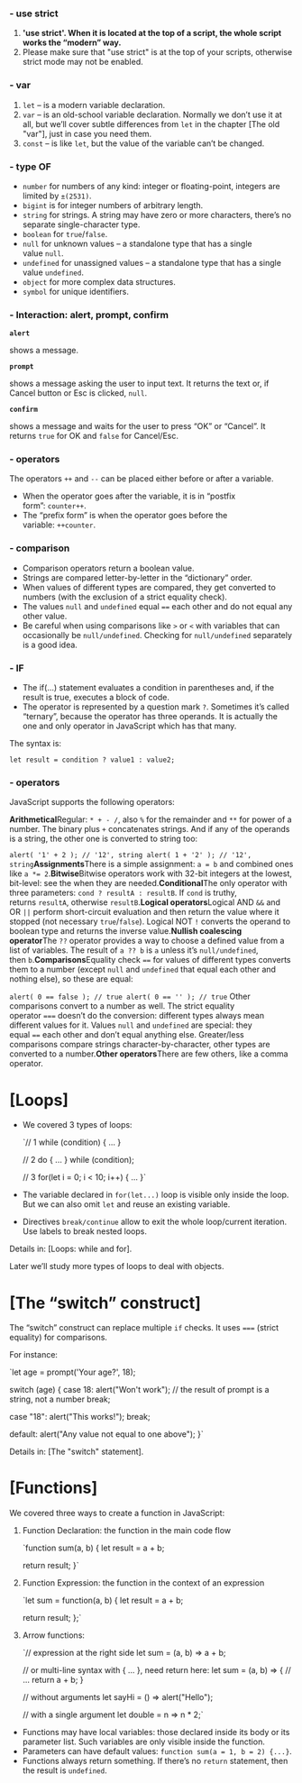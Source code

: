 ### - use strict

1. **'use strict'. When it is located at the top of a script, the whole script works the “modern” way.**
2. Please make sure that "use strict" is at the top of your scripts, otherwise strict mode may not be enabled.

### - var

1. `let` – is a modern variable declaration.
2. `var` – is an old-school variable declaration. Normally we don’t use it at all, but we’ll cover subtle differences from `let` in the chapter [The old "var"], just in case you need them.
3. `const` – is like `let`, but the value of the variable can’t be changed.

### - type OF

- `number` for numbers of any kind: integer or floating-point, integers are limited by `±(2531)`.
- `bigint` is for integer numbers of arbitrary length.
- `string` for strings. A string may have zero or more characters, there’s no separate single-character type.
- `boolean` for `true`/`false`.
- `null` for unknown values – a standalone type that has a single value `null`.
- `undefined` for unassigned values – a standalone type that has a single value `undefined`.
- `object` for more complex data structures.
- `symbol` for unique identifiers.

### - Interaction: alert, prompt, confirm

**`alert`**

shows a message.

**`prompt`**

shows a message asking the user to input text. It returns the text or, if Cancel button or Esc is clicked, `null`.

**`confirm`**

shows a message and waits for the user to press “OK” or “Cancel”. It returns `true` for OK and `false` for Cancel/Esc.

### - operators

The operators `++` and `--` can be placed either before or after a variable.

- When the operator goes after the variable, it is in “postfix form”: `counter++`.
- The “prefix form” is when the operator goes before the variable: `++counter`.

### - comparison

- Comparison operators return a boolean value.
- Strings are compared letter-by-letter in the “dictionary” order.
- When values of different types are compared, they get converted to numbers (with the exclusion of a strict equality check).
- The values `null` and `undefined` equal `==` each other and do not equal any other value.
- Be careful when using comparisons like `>` or `<` with variables that can occasionally be `null/undefined`. Checking for `null/undefined` separately is a good idea.

### - IF

- The if(...) statement evaluates a condition in parentheses and, if the result is true, executes a block of code.
- The operator is represented by a question mark `?`. Sometimes it’s called “ternary”, because the operator has three operands. It is actually the one and only operator in JavaScript which has that many.

The syntax is:

`let result = condition ? value1 : value2;`

### - operators

JavaScript supports the following operators:

**Arithmetical**Regular: `* + - /`, also `%` for the remainder and `**` for power of a number.
The binary plus `+` concatenates strings. And if any of the operands is a string, the other one is converted to string too:

`alert( '1' + 2 ); // '12', string alert( 1 + '2' ); // '12', string`**Assignments**There is a simple assignment: `a = b` and combined ones like `a *= 2`.**Bitwise**Bitwise operators work with 32-bit integers at the lowest, bit-level: see the when they are needed.**Conditional**The only operator with three parameters: `cond ? resultA : resultB`. If `cond` is truthy, returns `resultA`, otherwise `resultB`.**Logical operators**Logical AND `&&` and OR `||` perform short-circuit evaluation and then return the value where it stopped (not necessary `true`/`false`). Logical NOT `!` converts the operand to boolean type and returns the inverse value.**Nullish coalescing operator**The `??` operator provides a way to choose a defined value from a list of variables. The result of `a ?? b` is `a` unless it’s `null/undefined`, then `b`.**Comparisons**Equality check `==` for values of different types converts them to a number (except `null` and `undefined` that equal each other and nothing else), so these are equal:

`alert( 0 == false ); // true alert( 0 == '' ); // true`
Other comparisons convert to a number as well.
The strict equality operator `===` doesn’t do the conversion: different types always mean different values for it.
Values `null` and `undefined` are special: they equal `==` each other and don’t equal anything else.
Greater/less comparisons compare strings character-by-character, other types are converted to a number.**Other operators**There are few others, like a comma operator.

# [Loops]

- We covered 3 types of loops:

  `// 1
  while (condition) {
  ...
  }

  // 2
  do {
  ...
  } while (condition);

  // 3
  for(let i = 0; i < 10; i++) {
  ...
  }`

- The variable declared in `for(let...)` loop is visible only inside the loop. But we can also omit `let` and reuse an existing variable.
- Directives `break/continue` allow to exit the whole loop/current iteration. Use labels to break nested loops.

Details in: [Loops: while and for].

Later we’ll study more types of loops to deal with objects.

# [The “switch” construct]

The “switch” construct can replace multiple `if` checks. It uses `===` (strict equality) for comparisons.

For instance:

`let age = prompt('Your age?', 18);

switch (age) {
case 18:
alert("Won't work"); // the result of prompt is a string, not a number
break;

case "18":
alert("This works!");
break;

default:
alert("Any value not equal to one above");
}`

Details in: [The "switch" statement].

# [Functions]

We covered three ways to create a function in JavaScript:

1. Function Declaration: the function in the main code flow

   `function sum(a, b) {
   let result = a + b;

   return result;
   }`

2. Function Expression: the function in the context of an expression

   `let sum = function(a, b) {
   let result = a + b;

   return result;
   };`

3. Arrow functions:

   `// expression at the right side
   let sum = (a, b) => a + b;

   // or multi-line syntax with { ... }, need return here:
   let sum = (a, b) => {
   // ...
   return a + b;
   }

   // without arguments
   let sayHi = () => alert("Hello");

   // with a single argument
   let double = n => n \* 2;`

- Functions may have local variables: those declared inside its body or its parameter list. Such variables are only visible inside the function.
- Parameters can have default values: `function sum(a = 1, b = 2) {...}`.
- Functions always return something. If there’s no `return` statement, then the result is `undefined`.
